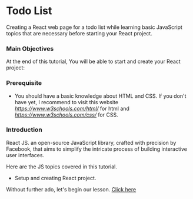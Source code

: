# Todo List

Creating a React web page for a todo list while learning basic JavaScript topics that are necessary before starting your React project.

### Main Objectives

At the end of this tutorial, You will be able to start and create your React project:

### Prerequisite

- You should have a basic knowledge about HTML and CSS. If you don't have yet, I recommend to visit this website *https://www.w3schools.com/html/* for html and *https://www.w3schools.com/css/* for CSS.

### Introduction
React JS. an open-source JavaScript library, crafted with precision by Facebook, that aims to simplify the intricate process of building interactive user interfaces.

Here are the JS topics covered in this tutorial.

- Setup and creating React project.

Without further ado, let's begin our lesson. [Click here](https://github.com/sharproyalz/css-position/blob/main/0_Lesson/README.md#lesson-0---html-and-css)